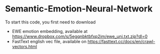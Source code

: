 # Semantic-Emotion-Neural-Network

To start this code, you first need to download
 - EWE emotion embedding, available at https://www.dropbox.com/s/5egqnbktbfxp2im/ewe_uni.txt.zip?dl=0
 - FastText english vec file, available on https://fasttext.cc/docs/en/crawl-vectors.html